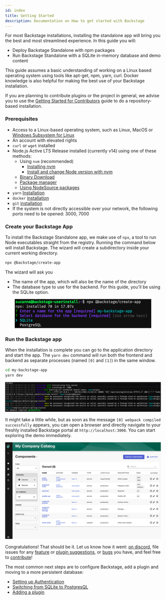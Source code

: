 ```yaml
---
id: index
title: Getting Started
description: Documentation on How to get started with Backstage
---
```


For most Backstage installations, installing the standalone app will bring you
the best and most streamlined experience. In this guide you will:

- Deploy Backstage Standalone with npm packages
- Run Backstage Standalone with a SQLite in-memory database and demo content

This guide assumes a basic understanding of working on a Linux based operating
system using tools like apt-get, npm, yarn, curl. Docker knowledge is also
helpful for making the best use of your Backstage installation.

If you are planning to contribute plugins or the project in general, we advise
you to use the
[Getting Started for Contributors](https://backstage.io/docs/getting-started/running-backstage-locally)
guide to do a repository-based installation.

### Prerequisites

- Access to a Linux-based operating system, such as Linux, MacOS or
  [Windows Subsystem for Linux](https://docs.microsoft.com/en-us/windows/wsl/)
- An account with elevated rights
- `curl` or `wget` installed
- Node.js Active LTS Release installed (currently v14) using one of these
  methods:
  - Using `nvm` (recommended)
    - [Installing nvm](https://github.com/nvm-sh/nvm#install--update-script)
    - [Install and change Node version with nvm](https://nodejs.org/en/download/package-manager/#nvm)
  - [Binary Download](https://nodejs.org/en/download/)
  - [Package manager](https://nodejs.org/en/download/package-manager/)
  - [Using NodeSource packages](https://github.com/nodesource/distributions/blob/master/README.md)
- `yarn` [Installation](https://classic.yarnpkg.com/en/docs/install)
- `docker` [installation](https://docs.docker.com/engine/install/)
- `git` [installation](https://github.com/git-guides/install-git)
- If the system is not directly accessible over your network, the following
  ports need to be opened: 3000, 7000

### Create your Backstage App

To install the Backstage Standalone app, we make use of `npx`, a tool to run
Node executables straight from the registry. Running the command below will
install Backstage. The wizard will create a subdirectory inside your current
working directory.

```bash
npx @backstage/create-app
```

The wizard will ask you

- The name of the app, which will also be the name of the directory
- The database type to use for the backend. For this guide, you'll be using the
  SQLite option.

<p align='center'>
  <img src='../assets/getting-started/wizard.png' alt='Screenshot of the wizard asking for a name for the app, and a selection menu for the database.'>
</p>

### Run the Backstage app

When the installation is complete you can go to the application directory and
start the app. The `yarn dev` command will run both the frontend and backend as
separate processes (named `[0]` and `[1]`) in the same window.

```bash
cd my-backstage-app
yarn dev
```

<p align='center'>
  <img src='../assets/getting-started/startup.png' alt='Screenshot of the command output, with the message web pack compiled successfully.'>
</p>

It might take a little while, but as soon as the message
`[0] webpack compiled successfully` appears, you can open a browser and directly
navigate to your freshly installed Backstage portal at `http://localhost:3000`.
You can start exploring the demo immediately.

<p align='center'>
  <img src='../assets/getting-started/portal.png' alt='Screenshot of the Backstage portal.'>
</p>

Congratulations! That should be it. Let us know how it went:
[on discord](https://discord.gg/EBHEGzX), file issues for any
[feature](https://github.com/backstage/backstage/issues/new?labels=help+wanted&template=feature_template.md)
or
[plugin suggestions](https://github.com/backstage/backstage/issues/new?labels=plugin&template=plugin_template.md&title=%5BPlugin%5D+THE+PLUGIN+NAME),
or
[bugs](https://github.com/backstage/backstage/issues/new?labels=bug&template=bug_template.md)
you have, and feel free to
[contribute](https://github.com/backstage/backstage/blob/master/CONTRIBUTING.md)!

The most common next steps are to configure Backstage, add a plugin and moving
to a more persistent database:

- [Setting up Authentication](https://backstage.io/docs/auth/)
- [Switching from SQLite to PostgresQL](https://backstage.io/docs/tutorials/switching-sqlite-postgres)
- [Adding a plugin](https://backstage.io/docs/getting-started/configure-app-with-plugins)
